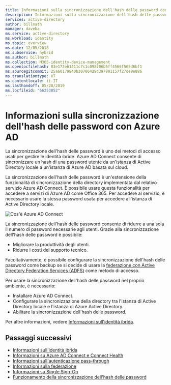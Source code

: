 ```yaml
---
title: Informazioni sulla sincronizzazione dell'hash delle password con Azure AD | Microsoft Docs
description: Informazioni sulla sincronizzazione dell'hash delle password.
services: active-directory
author: billmath
manager: daveba
ms.service: active-directory
ms.workload: identity
ms.topic: overview
ms.date: 12/05/2018
ms.subservice: hybrid
ms.author: billmath
ms.collection: M365-identity-device-management
ms.openlocfilehash: 83e172e61411c7c1c098706b5ff4566f565d6bf1
ms.sourcegitcommit: 25a60179840b30706429c397991157f27de9e886
ms.translationtype: HT
ms.contentlocale: it-IT
ms.lasthandoff: 05/28/2019
ms.locfileid: "66253852"
---
```

# <a name="what-is-password-hash-synchronization-with-azure-ad"></a>Informazioni sulla sincronizzazione dell'hash delle password con Azure AD
La sincronizzazione dell'hash delle password è uno dei metodi di accesso usati per gestire le identità ibride. Azure AD Connect consente di sincronizzare un hash di una password utente da un'istanza di Active Directory locale a un'istanza di Azure AD basata sul cloud.

La sincronizzazione dell'hash delle password è un'estensione della funzionalità di sincronizzazione della directory implementata dal relativo servizio Azure AD Connect. È possibile usare questa funzionalità per accedere a servizi di Azure AD come Office 365. Per accedere al servizio, è necessario usare la stessa password usata per accedere all'istanza di Active Directory locale.

![Cos'è Azure AD Connect](./media/how-to-connect-password-hash-synchronization/arch1.png)

La sincronizzazione dell'hash delle password consente di ridurre a una sola il numero di password necessarie agli utenti. Grazie alla sincronizzazione dell'hash delle password è possibile:

* Migliorare la produttività degli utenti.
* Ridurre i costi del supporto tecnico.  

Facoltativamente, è possibile configurare la sincronizzazione dell'hash delle password come backup se si decide di usare la [federazione con Active Directory Federation Services (ADFS)](https://channel9.msdn.com/Series/Azure-Active-Directory-Videos-Demos/Configuring-AD-FS-for-user-sign-in-with-Azure-AD-Connect) come metodo di accesso.

Per usare la sincronizzazione dell'hash delle password nel proprio ambiente, è necessario:

* Installare Azure AD Connect.  
* Configurare la sincronizzazione della directory tra l'istanza di Active Directory locale e l'istanza di Azure Active Directory.
* Abilitare la sincronizzazione dell'hash delle password.



Per altre informazioni, vedere [Informazioni sull'identità ibrida](whatis-hybrid-identity.md).




## <a name="next-steps"></a>Passaggi successivi

- [Informazioni sull'identità ibrida](whatis-hybrid-identity.md)
- [Informazioni su Azure AD Connect e Connect Health](whatis-azure-ad-connect.md)
- [Informazioni sull'autenticazione pass-through](how-to-connect-pta.md)
- [Informazioni sulla federazione](whatis-fed.md)
- [Informazioni su Single Sign-On](how-to-connect-sso.md)
- [Funzionamento della sincronizzazione dell'hash delle password](how-to-connect-password-hash-synchronization.md)
